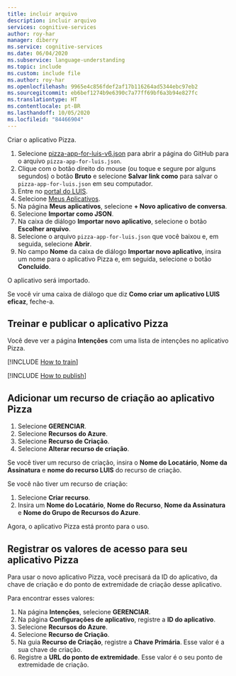 ```yaml
---
title: incluir arquivo
description: incluir arquivo
services: cognitive-services
author: roy-har
manager: diberry
ms.service: cognitive-services
ms.date: 06/04/2020
ms.subservice: language-understanding
ms.topic: include
ms.custom: include file
ms.author: roy-har
ms.openlocfilehash: 9965e4c856fdef2af17b116264ad5344ebc97eb2
ms.sourcegitcommit: eb6bef1274b9e6390c7a77ff69bf6a3b94e827fc
ms.translationtype: HT
ms.contentlocale: pt-BR
ms.lasthandoff: 10/05/2020
ms.locfileid: "84466904"
---
```

Criar o aplicativo Pizza.

1. Selecione [pizza-app-for-luis-v6.json](https://github.com/Azure-Samples/cognitive-services-sample-data-files/blob/master/luis/apps/pizza-app-for-luis-v6.json) para abrir a página do GitHub para o arquivo `pizza-app-for-luis.json`.
1. Clique com o botão direito do mouse (ou toque e segure por alguns segundos) o botão **Bruto** e selecione **Salvar link como** para salvar o `pizza-app-for-luis.json` em seu computador.
1. Entre no [portal do LUIS](https://www.luis.ai).
1. Selecione [Meus Aplicativos](https://www.luis.ai/applications).
1. Na página **Meus aplicativos**, selecione **+ Novo aplicativo de conversa**.
1. Selecione **Importar como JSON**.
1. Na caixa de diálogo **Importar novo aplicativo**, selecione o botão **Escolher arquivo**.
1. Selecione o arquivo `pizza-app-for-luis.json` que você baixou e, em seguida, selecione **Abrir**.
1. No campo **Nome** da caixa de diálogo **Importar novo aplicativo**, insira um nome para o aplicativo Pizza e, em seguida, selecione o botão **Concluído**.

O aplicativo será importado.

Se você vir uma caixa de diálogo que diz **Como criar um aplicativo LUIS eficaz**, feche-a.

## <a name="train-and-publish-the-pizza-app"></a>Treinar e publicar o aplicativo Pizza

Você deve ver a página **Intenções** com uma lista de intenções no aplicativo Pizza.

[!INCLUDE [How to train](howto-train.md)]

[!INCLUDE [How to publish](howto-publish.md)]

## <a name="add-an-authoring-resource-to-the-pizza-app"></a>Adicionar um recurso de criação ao aplicativo Pizza

1. Selecione **GERENCIAR**.
1. Selecione **Recursos do Azure**.
1. Selecione **Recurso de Criação**.
1. Selecione **Alterar recurso de criação**.

Se você tiver um recurso de criação, insira o **Nome do Locatário**, **Nome da Assinatura** e **nome do recurso LUIS** do recurso de criação.

Se você não tiver um recurso de criação:

1. Selecione **Criar recurso**.
1. Insira um **Nome do Locatário**, **Nome do Recurso**, **Nome da Assinatura** e **Nome do Grupo de Recursos do Azure**.

Agora, o aplicativo Pizza está pronto para o uso.

## <a name="record-the-access-values-for-your-pizza-app"></a>Registrar os valores de acesso para seu aplicativo Pizza

Para usar o novo aplicativo Pizza, você precisará da ID do aplicativo, da chave de criação e do ponto de extremidade de criação desse aplicativo.

Para encontrar esses valores:

1. Na página **Intenções**, selecione **GERENCIAR**.
1. Na página **Configurações de aplicativo**, registre a **ID do aplicativo**.
1. Selecione **Recursos do Azure**.
1. Selecione **Recurso de Criação**.
1. Na guia **Recurso de Criação**, registre a **Chave Primária**. Esse valor é a sua chave de criação.
1. Registre a **URL do ponto de extremidade**. Esse valor é o seu ponto de extremidade de criação.
